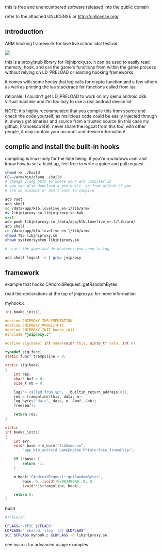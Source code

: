 this is free and unencumbered software released into the
public domain

refer to the attached UNLICENSE or http://unlicense.org/

introduction
-----------------------------------------------------------
ARM hooking framework for love live school idol festival

![](https://i.imgur.com/zcmcjD5.png)

this is a proxy/stub library for libjniproxy.so. it can be
used to easily read memory, hook, and call the
game's functions from within the game process without
relying on LD_PRELOAD or existing hooking frameworks

it comes with some hooks that log calls for crypto
function and a few others as well as printing the lua
stacktrace for functions called from lua

rationale: I couldn't get LD_PRELOAD to work on my qemu
android x86 virtual machine and I'm too lazy to use a real
android device lol

NOTE: it's highly recommended that you compile this from
source and check the code yourself, as malicious code could
be easily injected through it. always get binaries
and source from a trusted source (in this case my github,
Francesco149). never share the logcat from this tool
with other people, it may contain your account and device
information!

compile and install the built-in hooks
-----------------------------------------------------------
compiling is linux-only for the time being. if you're a
windows user and know how to set a build up, feel free to
write a guide and pull request

```sh
chmod +x ./build
CC=~/arm/bin/clang ./build
# change clang path to where your arm compiler is
# you can also download a pre-built .so from github if you
# are on windows or don't want to compile

adb root
adb shell
cd /data/app/klb.lovelive_en-1/lib/arm/
mv libjniproxy.so libjniproxy.so.bak
exit
adb push libjniproxy.so /data/app/klb.lovelive_en-1/lib/arm/
adb shell
cd /data/app/klb.lovelive_en-1/lib/arm/
chmod 755 libjniproxy.so
chown system:system libjniproxy.so

# start the game and do whatever you need to log

adb shell logcat -d | grep jniproxy
```

framework
-----------------------------------------------------------
example that hooks CAndroidRequest::getRandomBytes

read the declarations at the top of jniproxy.c for more
information

myhook.c

```c
int hooks_init();

#define JNIPROXY_IMPLEMENTATION
#define JNIPROXY_MONOLITHIC
#define JNIPROXY_INIT hooks_init
#include "jniproxy.c"

#define sig(name) int name(void* this, uint8_t* data, int n)

typedef sig(func);
static func* trampoline = 0;

static sig(hook)
{
    int res;
    char* buf = 0;
    size_t nb = 0;

    log("> called from %p", __builtin_return_address(0));
    res = trampoline(this, data, n);
    log_bytes("data", data, n, &buf, &nb);
    free(buf);

    return res;
}

static
int hooks_init()
{
    int err;
    void* base = m_base("libGame.so",
        "app_klb_android_GameEngine_PFInterface_frameFlip");

    if (!base) {
        return -1;
    }

    m_hook("CAndroidRequest::getRandomBytes",
        base, 0, (void*)0x003490A0, 0, 0,
        (void**)&trampoline, hook);

    return 0;
}
```

build

```sh
#!/bin/sh

CFLAGS="-fPIC $CFLAGS"
LDFLAGS="-shared -llog -ldl $LDFLAGS"
$CC $CFLAGS myhook.c $LDFLAGS -o libjniproxy.so

```

see main.c for advanced usage examples
